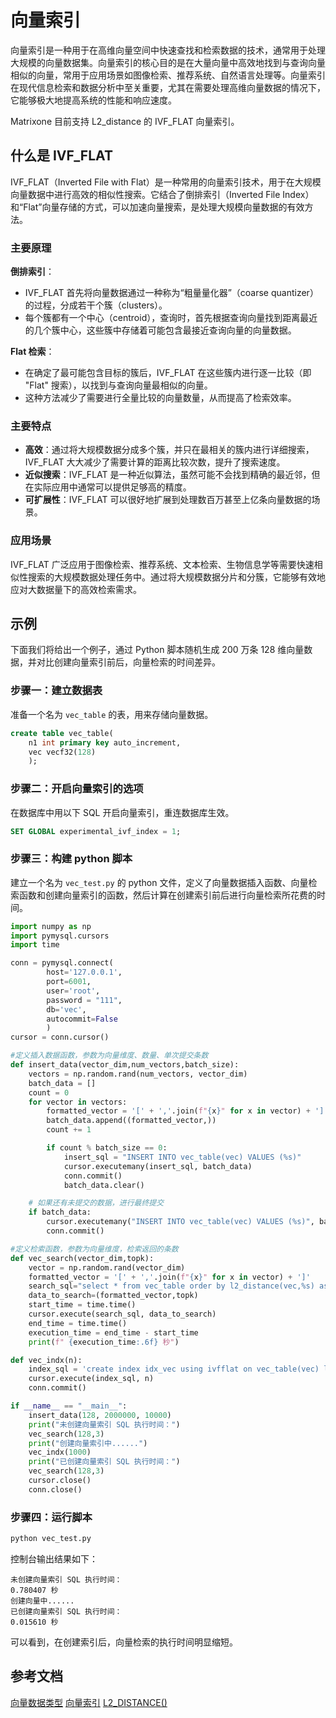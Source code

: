 # 向量索引

向量索引是一种用于在高维向量空间中快速查找和检索数据的技术，通常用于处理大规模的向量数据集。向量索引的核心目的是在大量向量中高效地找到与查询向量相似的向量，常用于应用场景如图像检索、推荐系统、自然语言处理等。向量索引在现代信息检索和数据分析中至关重要，尤其在需要处理高维向量数据的情况下，它能够极大地提高系统的性能和响应速度。

Matrixone 目前支持 L2_distance 的 IVF_FLAT 向量索引。

## 什么是 IVF_FLAT

IVF_FLAT（Inverted File with Flat）是一种常用的向量索引技术，用于在大规模向量数据中进行高效的相似性搜索。它结合了倒排索引（Inverted File Index）和“Flat”向量存储的方式，可以加速向量搜索，是处理大规模向量数据的有效方法。

### 主要原理

**倒排索引**：

   - IVF_FLAT 首先将向量数据通过一种称为“粗量量化器”（coarse quantizer）的过程，分成若干个簇（clusters）。
   - 每个簇都有一个中心（centroid），查询时，首先根据查询向量找到距离最近的几个簇中心，这些簇中存储着可能包含最接近查询向量的向量数据。

**Flat 检索**：

   - 在确定了最可能包含目标的簇后，IVF_FLAT 在这些簇内进行逐一比较（即 "Flat" 搜索），以找到与查询向量最相似的向量。
   - 这种方法减少了需要进行全量比较的向量数量，从而提高了检索效率。

### 主要特点

- **高效**：通过将大规模数据分成多个簇，并只在最相关的簇内进行详细搜索，IVF_FLAT 大大减少了需要计算的距离比较次数，提升了搜索速度。
- **近似搜索**：IVF_FLAT 是一种近似算法，虽然可能不会找到精确的最近邻，但在实际应用中通常可以提供足够高的精度。
- **可扩展性**：IVF_FLAT 可以很好地扩展到处理数百万甚至上亿条向量数据的场景。

### 应用场景

IVF_FLAT 广泛应用于图像检索、推荐系统、文本检索、生物信息学等需要快速相似性搜索的大规模数据处理任务中。通过将大规模数据分片和分簇，它能够有效地应对大数据量下的高效检索需求。

## 示例

下面我们将给出一个例子，通过 Python 脚本随机生成 200 万条 128 维向量数据，并对比创建向量索引前后，向量检索的时间差异。

### 步骤一：建立数据表

准备一个名为 `vec_table` 的表，用来存储向量数据。

```sql
create table vec_table(
    n1 int primary key auto_increment,
    vec vecf32(128)
    );
```

### 步骤二：开启向量索引的选项

在数据库中用以下 SQL 开启向量索引，重连数据库生效。

```sql
SET GLOBAL experimental_ivf_index = 1;
```

### 步骤三：构建 python 脚本

建立一个名为 `vec_test.py` 的 python 文件，定义了向量数据插入函数、向量检索函数和创建向量索引的函数，然后计算在创建索引前后进行向量检索所花费的时间。

```python
import numpy as np
import pymysql.cursors
import time

conn = pymysql.connect(
        host='127.0.0.1',
        port=6001,
        user='root',
        password = "111",
        db='vec',
        autocommit=False
        )
cursor = conn.cursor()

#定义插入数据函数，参数为向量维度、数量、单次提交条数
def insert_data(vector_dim,num_vectors,batch_size):
    vectors = np.random.rand(num_vectors, vector_dim)
    batch_data = []
    count = 0
    for vector in vectors:
        formatted_vector = '[' + ','.join(f"{x}" for x in vector) + ']'
        batch_data.append((formatted_vector,))
        count += 1

        if count % batch_size == 0:
            insert_sql = "INSERT INTO vec_table(vec) VALUES (%s)"
            cursor.executemany(insert_sql, batch_data)
            conn.commit()
            batch_data.clear()

    # 如果还有未提交的数据，进行最终提交
    if batch_data:
        cursor.executemany("INSERT INTO vec_table(vec) VALUES (%s)", batch_data)
        conn.commit()

#定义检索函数，参数为向量维度，检索返回的条数
def vec_search(vector_dim,topk):
    vector = np.random.rand(vector_dim)
    formatted_vector = '[' + ','.join(f"{x}" for x in vector) + ']'
    search_sql="select * from vec_table order by l2_distance(vec,%s) asc limit %s;"
    data_to_search=(formatted_vector,topk)
    start_time = time.time()
    cursor.execute(search_sql, data_to_search)
    end_time = time.time()
    execution_time = end_time - start_time
    print(f" {execution_time:.6f} 秒")

def vec_indx(n):
    index_sql = 'create index idx_vec using ivfflat on vec_table(vec) lists=%s op_type "vector_l2_ops"'
    cursor.execute(index_sql, n)
    conn.commit()

if __name__ == "__main__":
    insert_data(128, 2000000, 10000)
    print("未创建向量索引 SQL 执行时间：")
    vec_search(128,3)
    print("创建向量索引中......")
    vec_indx(1000)
    print("已创建向量索引 SQL 执行时间：")
    vec_search(128,3)
    cursor.close()
    conn.close()
```

### 步骤四：运行脚本

```bash
python vec_test.py  
```

控制台输出结果如下：

```
未创建向量索引 SQL 执行时间：
0.780407 秒
创建向量中......
已创建向量索引 SQL 执行时间：
0.015610 秒
```

可以看到，在创建索引后，向量检索的执行时间明显缩短。

## 参考文档

[向量数据类型](../../Reference/Data-Types/vector-type.md)
[向量索引](../../Reference/SQL-Reference/Data-Definition-Language/create-index-ivfflat.md)
[L2_DISTANCE()](../../Reference/Functions-and-Operators/Vector/l2_distance.md)
